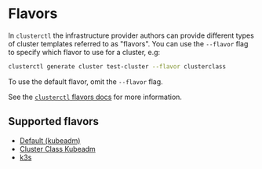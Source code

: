 # Flavors

In `clusterctl` the infrastructure provider authors can provide different types
of cluster templates referred to as "flavors". You can use the `--flavor` flag
to specify which flavor to use for a cluster, e.g:

```bash
clusterctl generate cluster test-cluster --flavor clusterclass
```

To use the default flavor, omit the `--flavor` flag.

See the [`clusterctl` flavors docs](https://cluster-api.sigs.k8s.io/clusterctl/commands/generate-cluster.html#flavors) for more information.


## Supported flavors 

- [Default (kubeadm)](default.md)
- [Cluster Class Kubeadm](clusterclass-kubeadm.md)
- [k3s](k3s.md)

